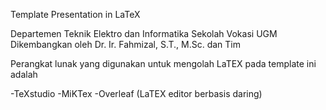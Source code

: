 Template Presentation in LaTeX

Departemen Teknik Elektro dan Informatika Sekolah Vokasi UGM Dikembangkan oleh Dr. Ir. Fahmizal, S.T., M.Sc. dan Tim

Perangkat lunak yang digunakan untuk mengolah LaTEX pada template ini adalah

-TeXstudio
-MiKTex
-Overleaf (LaTEX editor berbasis daring)
